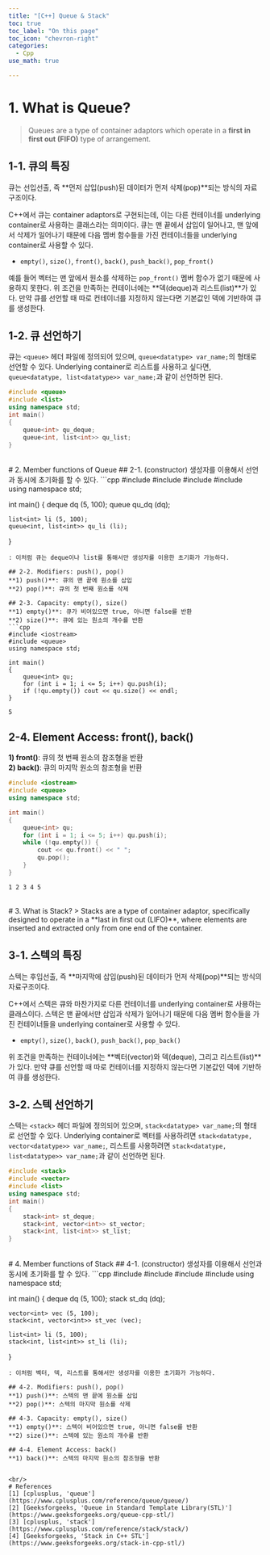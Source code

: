 ```yaml
---
title: "[C++] Queue & Stack"
toc: true
toc_label: "On this page"
toc_icon: "chevron-right"
categories:
  - Cpp
use_math: true

---
```


# 1. What is Queue?
> Queues are a type of container adaptors which operate in a **first in first out (FIFO)** type of arrangement.

## 1-1. 큐의 특징
큐는 선입선출, 즉 **먼저 삽입(push)된 데이터가 먼저 삭제(pop)**되는 방식의 자료구조이다.

C++에서 큐는 container adaptors로 구현되는데, 이는 다른 컨테이너를 underlying container로 사용하는 클래스라는 의미이다. 큐는 맨 끝에서 삽입이 일어나고, 맨 앞에서 삭제가 일어나기 때문에 다음 멤버 함수들을 가진 컨테이너들을 underlying container로 사용할 수 있다.
- `empty()`, `size()`, `front()`, `back()`, `push_back()`, `pop_front()`

예를 들어 벡터는 맨 앞에서 원소를 삭제하는 `pop_front()` 멤버 함수가 없기 때문에 사용하지 못한다. 위 조건을 만족하는 컨테이너에는 **덱(deque)과 리스트(list)**가 있다. 만약 큐를 선언할 때 따로 컨테이너를 지정하지 않는다면 기본값인 덱에 기반하여 큐를 생성한다.

## 1-2. 큐 선언하기
큐는 `<queue>` 헤더 파일에 정의되어 있으며, `queue<datatype> var_name;`의 형태로 선언할 수 있다. Underlying container로 리스트를 사용하고 싶다면, `queue<datatype, list<datatype>> var_name;`과 같이 선언하면 된다.
```cpp
#include <queue>
#include <list>
using namespace std;
int main()
{
    queue<int> qu_deque;
    queue<int, list<int>> qu_list;
}
```


<br/>
# 2. Member functions of Queue
## 2-1. (constructor)
생성자를 이용해서 선언과 동시에 초기화를 할 수 있다.
```cpp
#include <iostream>
#include <queue>
#include <deque>
#include <list>
using namespace std;

int main()
{
    deque<int> dq (5, 100);
    queue<int> qu_dq (dq);
    
    list<int> li (5, 100);
    queue<int, list<int>> qu_li (li);
}
```
: 이처럼 큐는 deque이나 list를 통해서만 생성자를 이용한 초기화가 가능하다.

## 2-2. Modifiers: push(), pop()
**1) push()**: 큐의 맨 끝에 원소를 삽입  
**2) pop()**: 큐의 첫 번째 원소를 삭제

## 2-3. Capacity: empty(), size()
**1) empty()**: 큐가 비어있으면 true, 아니면 false를 반환  
**2) size()**: 큐에 있는 원소의 개수를 반환
```cpp
#include <iostream>
#include <queue>
using namespace std;

int main()
{
    queue<int> qu;
    for (int i = 1; i <= 5; i++) qu.push(i);
    if (!qu.empty()) cout << qu.size() << endl;
}
```
```
5
```

## 2-4. Element Access: front(), back()
**1) front()**: 큐의 첫 번째 원소의 참조형을 반환  
**2) back()**: 큐의 마지막 원소의 참조형을 반환
```cpp
#include <iostream>
#include <queue>
using namespace std;

int main()
{
    queue<int> qu;
    for (int i = 1; i <= 5; i++) qu.push(i);
    while (!qu.empty()) {
        cout << qu.front() << " ";
        qu.pop();
    }
}
```
```
1 2 3 4 5
```


<br/>
# 3. What is Stack?
> Stacks are a type of container adaptor, specifically designed to operate in a **last in first out (LIFO)**, where elements are inserted and extracted only from one end of the container.

## 3-1. 스텍의 특징
스텍는 후입선출, 즉 **마지막에 삽입(push)된 데이터가 먼저 삭제(pop)**되는 방식의 자료구조이다.

C++에서 스텍은 큐와 마찬가지로 다른 컨테이너를 underlying container로 사용하는 클래스이다. 스텍은 맨 끝에서만 삽입과 삭제가 일어나기 때문에 다음 멤버 함수들을 가진 컨테이너들을 underlying container로 사용할 수 있다.
- `empty()`, `size()`, `back()`, `push_back()`, `pop_back()`

위 조건을 만족하는 컨테이너에는 **벡터(vector)와 덱(deque), 그리고 리스트(list)**가 있다. 만약 큐를 선언할 때 따로 컨테이너를 지정하지 않는다면 기본값인 덱에 기반하여 큐를 생성한다.

## 3-2. 스텍 선언하기
스텍는 `<stack>` 헤더 파일에 정의되어 있으며, `stack<datatype> var_name;`의 형태로 선언할 수 있다. Underlying container로 벡터를 사용하려면 `stack<datatype, vector<datatype>> var_name;`, 리스트를 사용하려면 `stack<datatype, list<datatype>> var_name;`과 같이 선언하면 된다.
```cpp
#include <stack>
#include <vector>
#include <list>
using namespace std;
int main()
{
    stack<int> st_deque;
    stack<int, vector<int>> st_vector;
    stack<int, list<int>> st_list;
}
```


<br/>
# 4. Member functions of Stack
## 4-1. (constructor)
생성자를 이용해서 선언과 동시에 초기화를 할 수 있다.
```cpp
#include <iostream>
#include <deque>
#include <vector>
#include <list>
using namespace std;

int main()
{
    deque<int> dq (5, 100);
    stack<int> st_dq (dq);
    
    vector<int> vec (5, 100);
    stack<int, vector<int>> st_vec (vec);
    
    list<int> li (5, 100);
    stack<int, list<int>> st_li (li);
}
```
: 이처럼 벡터, 덱, 리스트를 통해서만 생성자를 이용한 초기화가 가능하다.

## 4-2. Modifiers: push(), pop()
**1) push()**: 스텍의 맨 끝에 원소를 삽입  
**2) pop()**: 스텍의 마지막 원소를 삭제

## 4-3. Capacity: empty(), size()
**1) empty()**: 스텍이 비어있으면 true, 아니면 false를 반환  
**2) size()**: 스텍에 있는 원소의 개수를 반환

## 4-4. Element Access: back()
**1) back()**: 스텍의 마지막 원소의 참조형을 반환


<br/>
# References
[1] [cplusplus, 'queue'](https://www.cplusplus.com/reference/queue/queue/)  
[2] [Geeksforgeeks, 'Queue in Standard Template Library(STL)'](https://www.geeksforgeeks.org/queue-cpp-stl/)  
[3] [cplusplus, 'stack'](https://www.cplusplus.com/reference/stack/stack/)  
[4] [Geeksforgeeks, 'Stack in C++ STL'](https://www.geeksforgeeks.org/stack-in-cpp-stl/)
